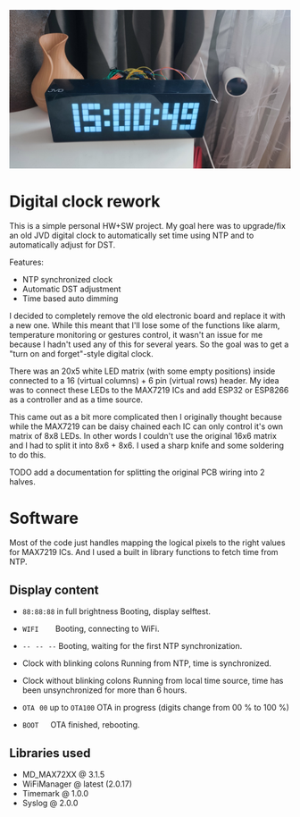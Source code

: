 ![Photo of a prototype](hw/photos/prototype.jpg)

# Digital clock rework

This is a simple personal HW+SW project. My goal here was to upgrade/fix an old JVD digital clock to automatically set time using NTP and to automatically adjust for DST. 

Features:
 - NTP synchronized clock
 - Automatic DST adjustment
 - Time based auto dimming

I decided to completely remove the old electronic board and replace it with a new one. While this meant that I'll lose some of the functions like alarm, temperature monitoring or gestures control, it wasn't an issue for me because I hadn't used any of this for several years.
So the goal was to get a "turn on and forget"-style digital clock.

There was an 20x5 white LED matrix (with some empty positions) inside connected to a 16 (virtual columns) + 6 pin (virtual rows) header.
My idea was to connect these LEDs to the MAX7219 ICs and add ESP32 or ESP8266 as a controller and as a time source. 

This came out as a bit more complicated then I originally thought because while the MAX7219 can be daisy chained each IC can only control it's own matrix of 8x8 LEDs. In other words I couldn't use the original 16x6 matrix and I had to split it into 8x6 + 8x6.
I used a sharp knife and some soldering to do this.

TODO add a documentation for splitting the original PCB wiring into 2 halves.

# Software

Most of the code just handles mapping the logical pixels to the right values for MAX7219 ICs. And I used a built in library functions to fetch time from NTP.

## Display content

* `88:88:88` in full brightness
    Booting, display selftest.

* `WIFI⠀⠀⠀`
    Booting, connecting to WiFi.

* `--⠀--⠀--`
    Booting, waiting for the first NTP synchronization.

* Clock with blinking colons
    Running from NTP, time is synchronized.

* Clock without blinking colons
    Running from local time source, time has been unsynchronized for more than 6 hours.

* `OTA⠀00` up to `OTA100`
    OTA in progress (digits change from 00 % to 100 %)

* `BOOT⠀⠀`
    OTA finished, rebooting.

## Libraries used

* MD_MAX72XX @ 3.1.5
* WiFiManager @ latest (2.0.17)
* Timemark @ 1.0.0
* Syslog @ 2.0.0

